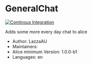 # GeneralChat

[![Continous Integration](https://gitlab.com/project-alice-assistant/skills/skill_GeneralChat/badges/master/pipeline.svg)](https://gitlab.com/project-alice-assistant/skills/skill_GeneralChat/pipelines/latest)

Adds some more every day chat to alice

- Author: LazzaAU
- Maintainers: 
- Alice minimum Version: 1.0.0-b1
- Languages:
    en

